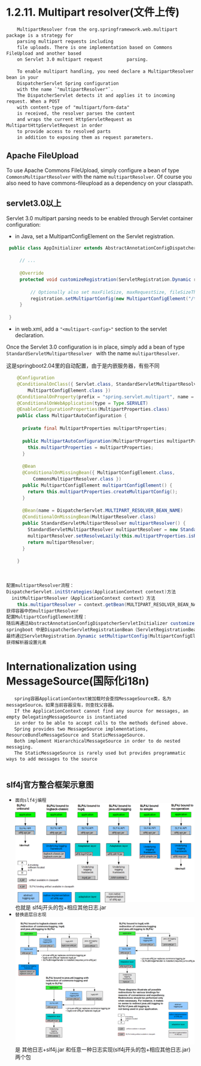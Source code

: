 # 1.2.11. Multipart resolver(文件上传)
```text
    MultipartResolver from the org.springframework.web.multipart package is a strategy for 
    parsing multipart requests including 
    file uploads. There is one implementation based on Commons FileUpload and another based 
    on Servlet 3.0 multipart request         parsing.

    To enable multipart handling, you need declare a MultipartResolver bean in your 
    DispatcherServlet Spring configuration 
    with the name `"multipartResolver"`. 
    The DispatcherServlet detects it and applies it to incoming request. When a POST 
    with content-type of "multipart/form-data" 
    is received, the resolver parses the content 
    and wraps the current HttpServletRequest as MultipartHttpServletRequest in order 
    to provide access to resolved parts 
    in addition to exposing them as request parameters.
 ```
## Apache FileUpload
To use Apache Commons FileUpload, simply configure a bean of type `CommonsMultipartResolver` with the name `multipartResolver`. 
Of course you also need to have commons-fileupload as a dependency on your classpath.

## servlet3.0以上
Servlet 3.0 multipart parsing needs to be enabled through Servlet container configuration:

   * in Java, set a MultipartConfigElement on the Servlet registration.
   ```java
    public class AppInitializer extends AbstractAnnotationConfigDispatcherServletInitializer {

        // ...

        @Override
        protected void customizeRegistration(ServletRegistration.Dynamic registration) {

            // Optionally also set maxFileSize, maxRequestSize, fileSizeThreshold
            registration.setMultipartConfig(new MultipartConfigElement("/tmp"));
        }

    }
   ```

   * in web.xml, add a `"<multipart-config>"` section to the servlet declaration.

Once the Servlet 3.0 configuration is in place, simply add a bean of type `StandardServletMultipartResolver `
with the name `multipartResolver`.

这是springboot2.04里的自动配置，由于是内嵌服务器，有些不同
```java
    @Configuration
    @ConditionalOnClass({ Servlet.class, StandardServletMultipartResolver.class,
        MultipartConfigElement.class })
    @ConditionalOnProperty(prefix = "spring.servlet.multipart", name = "enabled", matchIfMissing = true)
    @ConditionalOnWebApplication(type = Type.SERVLET)
    @EnableConfigurationProperties(MultipartProperties.class)
    public class MultipartAutoConfiguration {

      private final MultipartProperties multipartProperties;

      public MultipartAutoConfiguration(MultipartProperties multipartProperties) {
        this.multipartProperties = multipartProperties;
      }

      @Bean
      @ConditionalOnMissingBean({ MultipartConfigElement.class,
          CommonsMultipartResolver.class })
      public MultipartConfigElement multipartConfigElement() {
        return this.multipartProperties.createMultipartConfig();
      }

      @Bean(name = DispatcherServlet.MULTIPART_RESOLVER_BEAN_NAME)
      @ConditionalOnMissingBean(MultipartResolver.class)
      public StandardServletMultipartResolver multipartResolver() {
        StandardServletMultipartResolver multipartResolver = new StandardServletMultipartResolver();
        multipartResolver.setResolveLazily(this.multipartProperties.isResolveLazily());
        return multipartResolver;
      }

    }
    
```

```java

配置multipartResolver流程：
DispatcherServlet.initStrategies(ApplicationContext context)方法
  initMultipartResolver（ApplicationContext context）方法
    this.multipartResolver = context.getBean(MULTIPART_RESOLVER_BEAN_NAME, MultipartResolver.class)方法
获得容器中的multipartResolver
配置MultipartConfigElement流程：
随后再通过AbstractAnnotationConfigDispatcherServletInitializer customizeRegistration(ServletRegistration.Dynamic registration)
springboot 中是DispatcherServletRegistrationBean（ServletRegistrationBean的子类）configure(ServletRegistration.Dynamic registration)方法
最终通过ServletRegistration.Dynamic setMultipartConfig(MultipartConfigElement multipartConfig) 方法
获得解析器设置元素

```
# Internationalization using MessageSource(国际化i18n)
```text
   spring容器ApplicationContext被加载时会查找MessageSource类，名为messageSource。如果当前容器没有，则查找父容器。
   If the ApplicationContext cannot find any source for messages, an empty DelegatingMessageSource is instantiated 
   in order to be able to accept calls to the methods defined above.
   Spring provides two MessageSource implementations, ResourceBundleMessageSource and StaticMessageSource. 
   Both implement HierarchicalMessageSource in order to do nested messaging. 
   The StaticMessageSource is rarely used but provides programmatic ways to add messages to the source
   
```

slf4j官方整合框架示意图
--------
* `面向slf4j编程`![ss](concrete-bindings.png)
    也就是 slf4j开头的包+相应其他日志.jar
* `替换底层日志现`![ss](legacy.png)
    是 其他日志+slf4j.jar 和任意一种日志实现(slf4j开头的包+相应其他日志.jar)两个包
